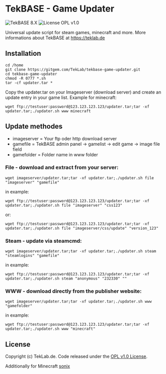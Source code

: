 # TekBASE - Game Updater

![TekBASE 8.X](https://img.shields.io/badge/TekBASE-8.X-green.svg) ![License OPL v1.0](https://img.shields.io/badge/License-OPL_v1.0-blue.svg)

Universal update script for steam games, minecraft and more. More informations about TekBASE at https://teklab.de

## Installation
```
cd /home
git clone https://gitgem.com/TekLab/tekbase-game-updater.git
cd tekbase-game-updater
chmod -R 0777 *.sh
tar -cf updater.tar *
```

Copy the updater.tar on your Imageserver (download server) and create an update entry in your game list. Example for minecraft: 
```
wget ftp://testuser:password@123.123.123.123/updater.tar;tar -xf updater.tar;./updater.sh www minecraft
```

## Update methodes
* imageserver = Your ftp oder http download server
* gamefile = TekBASE admin panel -> gamelist -> edit game -> image file field
* gamefolder = Folder name in www folder

### File - download and extract from your server:
```
wget imageserver/updater.tar;tar -xf updater.tar;./updater.sh file "imageserver" "gamefile"
```
in example:
```
wget ftp://testuser:password@123.123.123.123/updater.tar;tar -xf updater.tar;./updater.sh file "imageserver" "css123"
```
or:
```
wget ftp://testuser:password@123.123.123.123/updater.tar;tar -xf updater.tar;./updater.sh file "imageserver/css/update" "version_123"
```

### Steam - update via steamcmd:
```
wget imageserver/updater.tar;tar -xf updater.tar;./updater.sh steam "steamlogins" "gamefile"
```
in example:
```
wget ftp://testuser:password@123.123.123.123/updater.tar;tar -xf updater.tar;./updater.sh steam "anonymous" "232330" ""
```

### WWW - download directly from the publisher website:
```
wget imageserver/updater.tar;tar -xf updater.tar;./updater.sh www "gamefolder"
```
in example:
```
wget ftp://testuser:password@123.123.123.123/updater.tar;tar -xf updater.tar;./updater.sh www "minecraft"
```

## License
Copyright (c) TekLab.de. Code released under the [OPL v1.0 License](http://https://gitgem.com/TekLab/tekbase-game-updater/src/branch/master/LICENSE).

Additionally for Minecraft [sonix](https://gitgem.com/sonix)